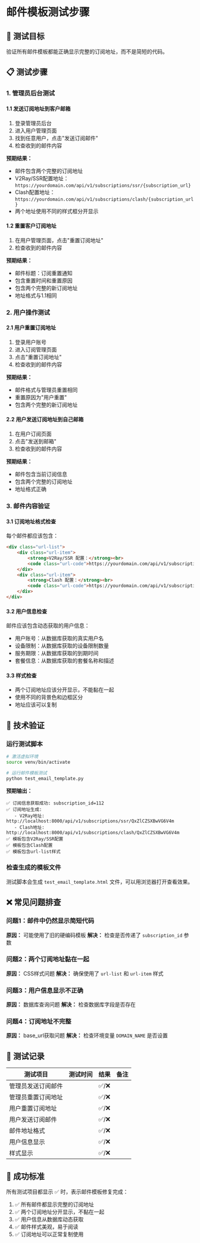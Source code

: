 # 邮件模板测试步骤

## 🎯 测试目标
验证所有邮件模板都能正确显示完整的订阅地址，而不是简短的代码。

## 📋 测试步骤

### 1. 管理员后台测试

#### 1.1 发送订阅地址到客户邮箱
1. 登录管理员后台
2. 进入用户管理页面
3. 找到任意用户，点击"发送订阅邮件"
4. 检查收到的邮件内容

**预期结果：**
- 邮件包含两个完整的订阅地址
- V2Ray/SSR配置地址：`https://yourdomain.com/api/v1/subscriptions/ssr/{subscription_url}`
- Clash配置地址：`https://yourdomain.com/api/v1/subscriptions/clash/{subscription_url}`
- 两个地址使用不同的样式框分开显示

#### 1.2 重置客户订阅地址
1. 在用户管理页面，点击"重置订阅地址"
2. 检查收到的邮件内容

**预期结果：**
- 邮件标题：订阅重置通知
- 包含重置时间和重置原因
- 包含两个完整的新订阅地址
- 地址格式与1.1相同

### 2. 用户操作测试

#### 2.1 用户重置订阅地址
1. 登录用户账号
2. 进入订阅管理页面
3. 点击"重置订阅地址"
4. 检查收到的邮件内容

**预期结果：**
- 邮件格式与管理员重置相同
- 重置原因为"用户重置"
- 包含两个完整的新订阅地址

#### 2.2 用户发送订阅地址到自己邮箱
1. 在用户订阅页面
2. 点击"发送到邮箱"
3. 检查收到的邮件内容

**预期结果：**
- 邮件包含当前订阅信息
- 包含两个完整的订阅地址
- 地址格式正确

### 3. 邮件内容验证

#### 3.1 订阅地址格式检查
每个邮件都应该包含：

```html
<div class="url-list">
    <div class="url-item">
        <strong>V2Ray/SSR 配置：</strong><br>
        <code class="url-code">https://yourdomain.com/api/v1/subscriptions/ssr/{subscription_url}</code>
    </div>
    <div class="url-item">
        <strong>Clash 配置：</strong><br>
        <code class="url-code">https://yourdomain.com/api/v1/subscriptions/clash/{subscription_url}</code>
    </div>
</div>
```

#### 3.2 用户信息检查
邮件应该包含动态获取的用户信息：
- 用户账号：从数据库获取的真实用户名
- 设备限制：从数据库获取的设备限制数量
- 服务期限：从数据库获取的到期时间
- 套餐信息：从数据库获取的套餐名称和描述

#### 3.3 样式检查
- 两个订阅地址应该分开显示，不能黏在一起
- 使用不同的背景色和边框区分
- 地址应该可以复制

## 🔧 技术验证

### 运行测试脚本
```bash
# 激活虚拟环境
source venv/bin/activate

# 运行邮件模板测试
python test_email_template.py
```

**预期输出：**
```
✅ 订阅信息获取成功: subscription_id=112
✅ 订阅地址生成:
   - V2Ray地址: http://localhost:8000/api/v1/subscriptions/ssr/QxZlCZSXBwVG6V4m
   - Clash地址: http://localhost:8000/api/v1/subscriptions/clash/QxZlCZSXBwVG6V4m
✅ 模板包含V2Ray/SSR配置
✅ 模板包含Clash配置
✅ 模板包含url-list样式
```

### 检查生成的模板文件
测试脚本会生成 `test_email_template.html` 文件，可以用浏览器打开查看效果。

## ❌ 常见问题排查

### 问题1：邮件中仍然显示简短代码
**原因：** 可能使用了旧的硬编码模板
**解决：** 检查是否传递了 `subscription_id` 参数

### 问题2：两个订阅地址黏在一起
**原因：** CSS样式问题
**解决：** 确保使用了 `url-list` 和 `url-item` 样式

### 问题3：用户信息显示不正确
**原因：** 数据库查询问题
**解决：** 检查数据库字段是否存在

### 问题4：订阅地址不完整
**原因：** base_url获取问题
**解决：** 检查环境变量 `DOMAIN_NAME` 是否设置

## 📝 测试记录

| 测试项目 | 测试时间 | 结果 | 备注 |
|---------|---------|------|------|
| 管理员发送订阅邮件 | | ✅/❌ | |
| 管理员重置订阅地址 | | ✅/❌ | |
| 用户重置订阅地址 | | ✅/❌ | |
| 用户发送订阅邮件 | | ✅/❌ | |
| 邮件地址格式 | | ✅/❌ | |
| 用户信息显示 | | ✅/❌ | |
| 样式显示 | | ✅/❌ | |

## 🎉 成功标准

所有测试项目都显示 ✅ 时，表示邮件模板修复完成：

1. ✅ 所有邮件都显示完整的订阅地址
2. ✅ 两个订阅地址分开显示，不黏在一起
3. ✅ 用户信息从数据库动态获取
4. ✅ 邮件样式美观，易于阅读
5. ✅ 订阅地址可以正常复制使用
